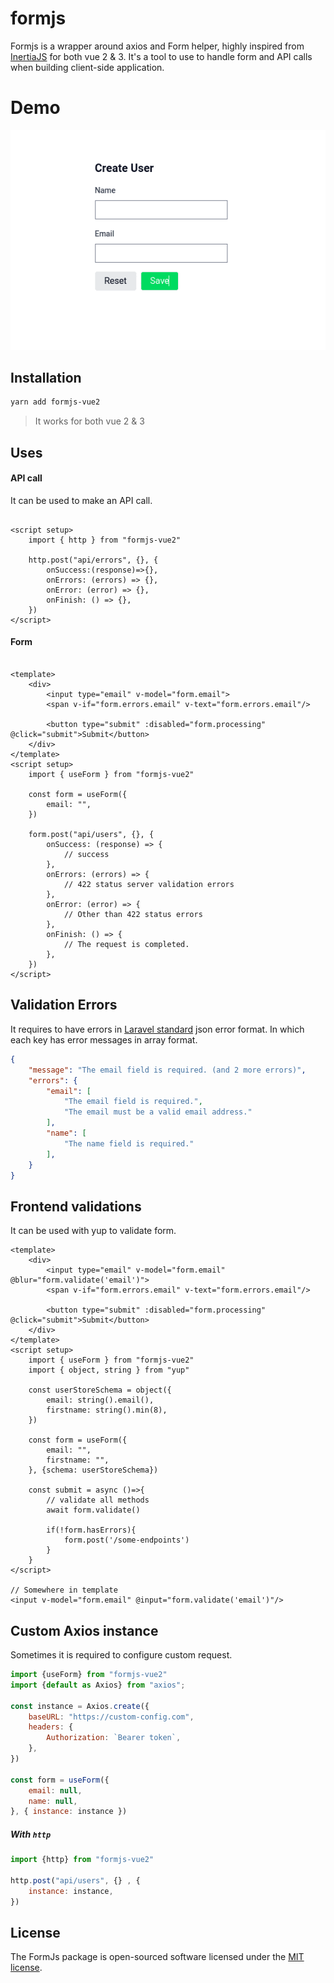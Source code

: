 # formjs
Formjs is a wrapper around axios and Form helper, highly inspired from [InertiaJS](https://inertiajs.com/) for both vue 2 & 3. 
It's a tool to use to handle form and API calls when building client-side application.

# Demo

[![Login Form Demo](https://raw.githubusercontent.com/JoBinsJP/formjs/main/playgrounds/vue2/public/demo.gif)](https://stackblitz.com/edit/vitejs-vite-4vj3mb?file=src/App.vue)


## Installation
```bash
yarn add formjs-vue2
```

> It works for both vue 2 & 3

## Uses

#### API call
It can be used to make an API call.
```vue

<script setup>
    import { http } from "formjs-vue2"

    http.post("api/errors", {}, {
        onSuccess:(response)=>{},
        onErrors: (errors) => {},
        onError: (error) => {},
        onFinish: () => {},
    })
</script>
```


#### Form
```vue

<template>
    <div>
        <input type="email" v-model="form.email">
        <span v-if="form.errors.email" v-text="form.errors.email"/>

        <button type="submit" :disabled="form.processing" @click="submit">Submit</button>
    </div>
</template>
<script setup>
    import { useForm } from "formjs-vue2"

    const form = useForm({
        email: "",
    })

    form.post("api/users", {}, {
        onSuccess: (response) => {
            // success 
        },
        onErrors: (errors) => {
            // 422 status server validation errors
        },
        onError: (error) => {
            // Other than 422 status errors
        },
        onFinish: () => {
            // The request is completed.
        },
    })
</script>
```


## Validation Errors
It requires to have errors in [Laravel standard](https://laravel.com/docs/9.x/validation#validation-error-response-format) json error format. In which each key has error messages in array 
format. 

```json
{
    "message": "The email field is required. (and 2 more errors)",
    "errors": {
        "email": [
            "The email field is required.",
            "The email must be a valid email address."
        ],
        "name": [
            "The name field is required."
        ],
    }
}
```

## Frontend validations
It can be used with yup to validate form.

```vue
<template>
    <div>
        <input type="email" v-model="form.email" @blur="form.validate('email')">
        <span v-if="form.errors.email" v-text="form.errors.email"/>

        <button type="submit" :disabled="form.processing" @click="submit">Submit</button>
    </div>
</template>
<script setup>
    import { useForm } from "formjs-vue2"
    import { object, string } from "yup"

    const userStoreSchema = object({
        email: string().email(),
        firstname: string().min(8),
    })

    const form = useForm({
        email: "",
        firstname: "",
    }, {schema: userStoreSchema})

    const submit = async ()=>{
        // validate all methods 
        await form.validate()
      
        if(!form.hasErrors){
            form.post('/some-endpoints')
        }
    }
</script>

// Somewhere in template
<input v-model="form.email" @input="form.validate('email')"/>
```

## Custom Axios instance
Sometimes it is required to configure custom request.
```js
import {useForm} from "formjs-vue2"
import {default as Axios} from "axios";

const instance = Axios.create({ 
    baseURL: "https://custom-config.com", 
    headers: { 
        Authorization: `Bearer token`, 
    },
})

const form = useForm({
    email: null,
    name: null,
}, { instance: instance })
```

##### With `http`

```js
import {http} from "formjs-vue2"

http.post("api/users", {} , {
    instance: instance,
})
```



## License

The FormJs package is open-sourced software licensed under the [MIT license](https://opensource.org/licenses/MIT).
